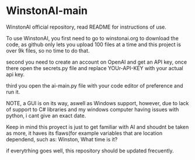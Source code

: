 # WinstonAI-main
WinstonAI official repository, read README for instructions of use.

To use WinstonAI, you first need to go to winstonai.org to download the code, as github only lets you upload 100 files at a time and this project is over 9k files, so no time to do that.

second you need to create an account on OpenAI and get an API key, once there open the secrets.py file and replace YOUr-API-KEY with your actual api key.

third you open the ai-main.py file with your code editor of preference and run it.

NOTE, a GUI is on its way, aswell as Windows support, however, due to lack of support to C# libraries and my windows computer having issues with python, i cant give an exact date.

Keep in mind this proyect is just to get familiar with AI and shoudnt be taken as more, it haves its flaws(for example variables that are location dependend, such as: Winston, What time is it?

if everytrhing goes well, this repository should be updated frecuently.

